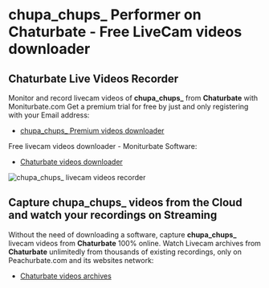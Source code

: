 # chupa_chups_ Performer on Chaturbate - Free LiveCam videos downloader

## Chaturbate Live Videos Recorder

Monitor and record livecam videos of **chupa_chups_** from **Chaturbate** with Moniturbate.com
Get a premium trial for free by just and only registering with your Email address:
* [chupa_chups_ Premium videos downloader](https://moniturbate.com/request-demo-licence-key.html)

Free livecam videos downloader - Moniturbate Software:
* [Chaturbate videos downloader](https://moniturbate.com/moniturbate-download-software.html)

![chupa_chups_ livecam videos recorder](https://peachurnet.com/templates/moniturbate-software.png)


## Capture chupa_chups_ videos from the Cloud and watch your recordings on Streaming

Without the need of downloading a software, capture **chupa_chups_** livecam videos from **Chaturbate** 100% online.
Watch Livecam archives from **Chaturbate** unlimitedly from thousands of existing recordings, only on Peachurbate.com and its websites network:
* [Chaturbate videos archives](https://peachurnet.com/)